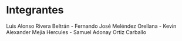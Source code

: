# Integrantes
Luis Alonso Rivera Beltrán -
Fernando José Meléndez Orellana -
Kevin Alexander Mejia Hercules -
Samuel Adonay Ortiz Carballo
